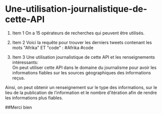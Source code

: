 # Une-utilisation-journalistique-de-cette-API


1. Item 1  On a 15 opérateurs de recherches qui peuvent être utilisés. 


2. Item 2 Voici la requête pour trouver les derniers tweets contenant les mots "Afrika" ET "code" :  #Afrika  #code   


3. Item 3 Une utilisation journalistique de cette API et les renseignements intéressants:   
On peut utiliser cette API dans le domaine du journalisme pour avoir les informations fiables sur les  sources géographiques des informations reçus. 

Ainsi, on peut obtenir un renseignement sur le type des informations, sur le lieu de la publication de l’information  et le nombre d’itération afin de rendre les informations plus fiables. 

##Merci bien
